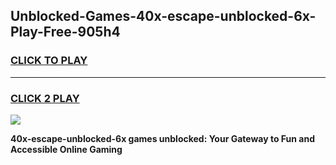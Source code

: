 
## Unblocked-Games-40x-escape-unblocked-6x-Play-Free-905h4
<h3>
<a href="https://premium76.site?title=40x-escape-unblocked-6x&ref=23A">CLICK TO PLAY</a></h3>
<hr>

<h3>
<a href="https://premium76.site?title=40x-escape-unblocked-6x&ref=23A">CLICK 2 PLAY</a>
  
</h3>

<a href="https://premium76.site?title=40x-escape-unblocked-6x&ref=23A"><img src="https://clearcache.store/games.png"></a>


**40x-escape-unblocked-6x games unblocked: Your Gateway to Fun and Accessible Online Gaming**
